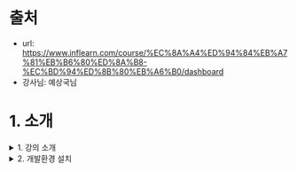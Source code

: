# 출처
- url: https://www.inflearn.com/course/%EC%8A%A4%ED%94%84%EB%A7%81%EB%B6%80%ED%8A%B8-%EC%BD%94%ED%8B%80%EB%A6%B0/dashboard
- 강사님: 예상국님

# 1. 소개

<details><summary> 1. 강의 소개 </summary>

## 1. 강의 소개

### Why Kotlin?
- JVM 언어/ Java와 100% 호환
- 현대 언어 지향
- 안정적인 null point 대응
- Java에 비해서 간결한 코드, Kotlin만의 표준함수 지원
- (지금은 Java10 이상 지원) 타입추론의 편리함 

</details>

<details><summary> 2. 개발환경 설치 </summary>

</details>